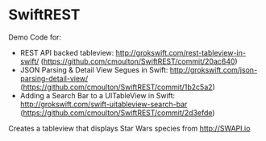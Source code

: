 # SwiftREST
Demo Code for:

- REST API backed tableview: http://grokswift.com/rest-tableview-in-swift/ (https://github.com/cmoulton/SwiftREST/commit/20ac640)
- JSON Parsing & Detail View Segues in Swift: http://grokswift.com/json-parsing-detail-view/ (https://github.com/cmoulton/SwiftREST/commit/1b2c5a2)
- Adding a Search Bar to a UITableView in Swift: http://grokswift.com/swift-uitableview-search-bar (https://github.com/cmoulton/SwiftREST/commit/2d3efde)

Creates a tableview that displays Star Wars species from http://SWAPI.io

